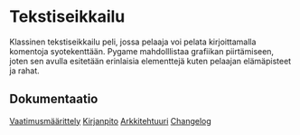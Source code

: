 # Tekstiseikkailu
Klassinen tekstiseikkailu peli, jossa pelaaja voi pelata kirjoittamalla komentoja syotekenttään. Pygame mahdolllistaa grafiikan piirtämiseen, joten sen avulla esitetään erinlaisia elementtejä kuten pelaajan elämäpisteet ja rahat.

## Dokumentaatio
[Vaatimusmäärittely](./poetry-projekti/dokumentaatio/vaatimusmäärittely.md)
[Kirjanpito](./poetry-projekti/dokumentaatio/tuntikirjaus)
[Arkkitehtuuri](.poetry-projekti/dokumentaatio/arkkitehtuuri.md)
[Changelog](.poetry-projekti/dokumentaatio/changelog.md)

